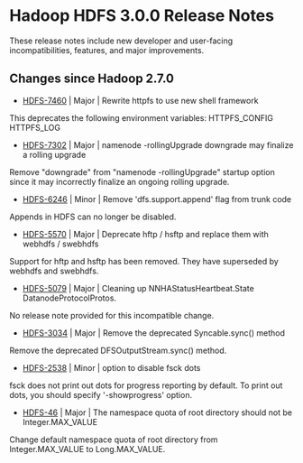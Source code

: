 # Hadoop HDFS 3.0.0 Release Notes

These release notes include new developer and user-facing incompatibilities, features, and major improvements.

## Changes since Hadoop 2.7.0

* [HDFS-7460](https://issues.apache.org/jira/browse/HDFS-7460) | Major | Rewrite httpfs to use new shell framework

This deprecates the following environment variables:
HTTPFS\_CONFIG
HTTPFS\_LOG

* [HDFS-7302](https://issues.apache.org/jira/browse/HDFS-7302) | Major | namenode -rollingUpgrade downgrade may finalize a rolling upgrade

Remove "downgrade" from "namenode -rollingUpgrade" startup option since it may incorrectly finalize an ongoing rolling upgrade.


* [HDFS-6246](https://issues.apache.org/jira/browse/HDFS-6246) | Minor | Remove 'dfs.support.append' flag from trunk code

Appends in HDFS can no longer be disabled.

* [HDFS-5570](https://issues.apache.org/jira/browse/HDFS-5570) | Major | Deprecate hftp / hsftp and replace them with webhdfs / swebhdfs

Support for hftp and hsftp has been removed.  They have superseded by webhdfs  and swebhdfs.

* [HDFS-5079](https://issues.apache.org/jira/browse/HDFS-5079) | Major | Cleaning up NNHAStatusHeartbeat.State DatanodeProtocolProtos.

No release note provided for this incompatible change.

* [HDFS-3034](https://issues.apache.org/jira/browse/HDFS-3034) | Major | Remove the deprecated Syncable.sync() method

Remove the deprecated DFSOutputStream.sync() method.

* [HDFS-2538](https://issues.apache.org/jira/browse/HDFS-2538) | Minor | option to disable fsck dots 

fsck does not print out dots for progress reporting by default. To print out dots, you should specify '-showprogress' option.

* [HDFS-46](https://issues.apache.org/jira/browse/HDFS-46) | Major | The namespace quota of root directory should not be Integer.MAX\_VALUE

Change default namespace quota of root directory from Integer.MAX\_VALUE to Long.MAX\_VALUE.



